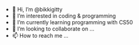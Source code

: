- 👋 Hi, I’m @bikkigitty
- 👀 I’m interested in coding & programming
- 🌱 I’m currently learning programming with CS50
- 💞️ I’m looking to collaborate on ...
- 📫 How to reach me ...

<!---
bikkigitty/bikkigitty is a ✨ special ✨ repository because its `README.md` (this file) appears on your GitHub profile.
You can click the Preview link to take a look at your changes.
--->
